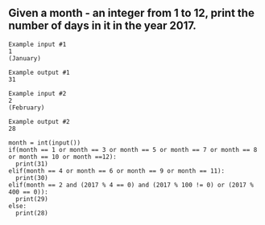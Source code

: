 ## Given a month - an integer from 1 to 12, print the number of days in it in the year 2017.

```
Example input #1
1
(January)

Example output #1
31

Example input #2
2
(February)

Example output #2
28
```
```
month = int(input())
if(month == 1 or month == 3 or month == 5 or month == 7 or month == 8 or month == 10 or month ==12):
  print(31)
elif(month == 4 or month == 6 or month == 9 or month == 11):
  print(30)
elif(month == 2 and (2017 % 4 == 0) and (2017 % 100 != 0) or (2017 % 400 == 0)):
  print(29)
else:
  print(28)
  ```
    
